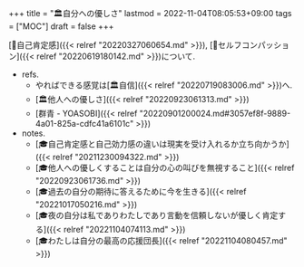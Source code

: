 +++
title = "🏛自分への優しさ"
lastmod = 2022-11-04T08:05:53+09:00
tags = ["MOC"]
draft = false
+++

[📝自己肯定感]({{< relref "20220327060654.md" >}}), [📝セルフコンパッション]({{< relref "20220619180142.md" >}})について.

-   refs.
    -   やればできる感覚は[🏛自信]({{< relref "20220719083006.md" >}})へ.
    -   [🏛他人への優しさ]({{< relref "20220923061313.md" >}})
    -   [群青 - YOASOBI]({{< relref "20220901200024.md#3057ef8f-9889-4a01-825a-cdfc41a6101c" >}})
-   notes.
    -   [🎓自己肯定感と自己効力感の違いは現実を受け入れるか立ち向かうか]({{< relref "20211230094322.md" >}})
    -   [🎓他人への優しくすることは自分の心の叫びを無視すること]({{< relref "20220923061736.md" >}})
    -   [🎓過去の自分の期待に答えるために今を生きる]({{< relref "20221017050216.md" >}})
    -   [🎓夜の自分は私でありわたしであり言動を信頼しないが優しく肯定する]({{< relref "20221104074113.md" >}})
    -   [🎓わたしは自分の最高の応援団長]({{< relref "20221104080457.md" >}})
